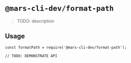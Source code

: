 # `@mars-cli-dev/format-path`

> TODO: description

## Usage

```
const formatPath = require('@mars-cli-dev/format-path');

// TODO: DEMONSTRATE API
```

